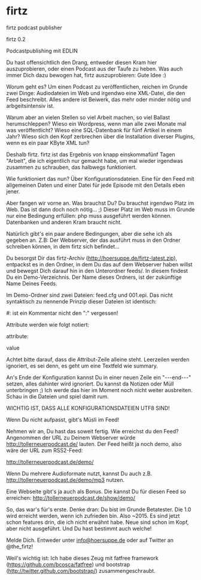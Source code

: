 firtz
=====

firtz podcast publisher

firtz 0.2

Podcastpublishing mit EDLIN

Du hast offensichtlich den Drang, entweder diesen Kram hier auszuprobieren, oder einen Podcast aus der Taufe zu heben.
Was auch immer Dich dazu bewogen hat, firtz auszuprobieren: Gute Idee :)

Worum geht es?
Um einen Podcast zu veröffentlichen, reichen im Grunde zwei Dinge: Audiodateien im Web und irgendwo eine XML-Datei, die den Feed beschreibt. Alles andere ist Beiwerk, das mehr oder minder nötig und arbgeitsintensiv ist.

Warum aber an vielen Stellen so viel Arbeit machen, so viel Ballast herumschleppen? Wieso ein Wordpress, wenn man alle zwei Monate mal was veröffentlicht? Wieso eine SQL-Datenbank für fünf Artikel in einem Jahr? Wieso sich den Kopf zerbrechen über die Installation diverser Plugins, wenn es ein paar KByte XML tun?

Deshalb firtz. firtz ist das Ergebnis von knapp einskommafünf Tagen "Arbeit", die ich eigentlich nur gemacht habe, um mal wieder irgendwas zusammen zu schrauben, das halbwegs funktioniert.

Wie funktioniert das nun? Über Konfigurationsdateien. Eine für den Feed mit allgemeinen Daten und einer Datei für jede Episode mit den Details eben jener.

Aber fangen wir vorne an. Was brauchst Du? Du brauchst irgendwo Platz im Web. Das ist dann doch noch nötig... ;) Dieser Platz im Web muss im Grunde nur eine Bedingung erfüllen: php muss ausgeführt werden können. Datenbanken und anderen Kram braucht nicht.

Natürlich gibt's ein paar andere Bedingungen, aber die sehe ich als gegeben an. Z.B: Der Webserver, der das ausführt muss in den Ordner schreiben können, in dem firtz sich befindet...

Du besorgst Dir das firtz-Archiv (http://hoersuppe.de/firtz-latest.zip), entpackst es in den Ordner, in dem Du das auf dem Webserver haben willst und bewegst Dich darauf hin in den Unterordner feeds/.
In diesem findest Du ein Demo-Verzeichnis. Der Name dieses Ordners, ist der zukünftige Name Deines Feeds.

Im Demo-Ordner sind zwei Dateien: feed.cfg und 001.epi. Das nicht syntaktisch zu nennende Prinzip dieser Dateien ist identisch:

\#: ist ein Kommentar nicht den ":" vergessen!

Attribute werden wie folgt notiert:

attribute:

value

Achtet bitte darauf, dass die Attribut-Zeile alleine steht. Leerzeilen werden ignoriert, es sei denn, es geht um eine Textfeld wie summary.

An's Ende der Konfiguration kannst Du in einer neuen Zeile ein "---end---" setzen, alles dahinter wird ignoriert. Du kannst da Notizen oder Müll unterbringen ;) Ich werde das hier im Moment noch nicht weiter ausbreiten. Schau in die Dateien und spiel damit rum.

WICHTIG IST, DASS ALLE KONFIGURATIONSDATEIEN UTF8 SIND!

Wenn Du nicht aufpasst, gibt's Müsli im Feed!

Nehmen wir an, Du hast das soweit fertig. Wie erreichst du den Feed? Angenommen der URL zu Deinem Webserver würde http://tollerneuerpodcast.de/ lauten. Der Feed heißt ja noch demo, also wäre der URL zum RSS2-Feed:

http://tollerneuerpodcast.de/demo/

Wenn Du mehrere Audioformate nutzt, kannst Du auch z.B. http://tollerneuerpodcast.de/demo/mp3 nutzen.

Eine Webseite gibt's ja auch als Bonus. Die kannst Du für diesen Feed so erreichen: http://tollerneuerpodcast.de/show/demo/

So, das war's für's erste. Denke dran: Du bist im Grunde Betatester. Die 1.0 wird erreicht werden, wenn ich zufrieden bin. Also ~2015.
Es sind jetzt schon features drin, die ich nicht erwähnt habe. Neue sind schon im Kopf, aber nicht ausgeführt. Und Du hast bestimmt auch welche!

Melde Dich. Entweder unter info@hoersuppe.de oder auf Twitter an @the_firtz!

Weil's wichtig ist: Ich habe dieses Zeug mit fatfree framework (https://github.com/bcosca/fatfree) und bootstrap (http://twitter.github.com/bootstrap/) zusammengeschraubt.
